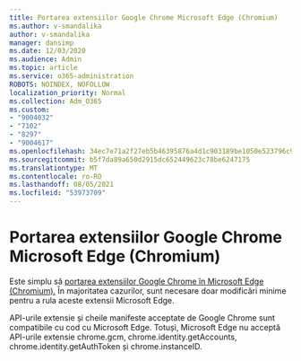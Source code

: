 ```yaml
---
title: Portarea extensiilor Google Chrome Microsoft Edge (Chromium)
ms.author: v-smandalika
author: v-smandalika
manager: dansimp
ms.date: 12/03/2020
ms.audience: Admin
ms.topic: article
ms.service: o365-administration
ROBOTS: NOINDEX, NOFOLLOW
localization_priority: Normal
ms.collection: Adm_O365
ms.custom:
- "9004032"
- "7102"
- "8297"
- "9004617"
ms.openlocfilehash: 34ec7e71a2f27eb5b46395876a4d1c903189be1050e523796c9f2a817c20aaa0
ms.sourcegitcommit: b5f7da89a650d2915dc652449623c78be6247175
ms.translationtype: MT
ms.contentlocale: ro-RO
ms.lasthandoff: 08/05/2021
ms.locfileid: "53973709"
---
```

# <a name="port-google-chrome-extensions-to-microsoft-edge-chromium"></a>Portarea extensiilor Google Chrome Microsoft Edge (Chromium)

Este simplu să [portarea extensiilor Google Chrome în Microsoft Edge (Chromium).](https://docs.microsoft.com/microsoft-edge/extensions-chromium/developer-guide/port-chrome-extension) În majoritatea cazurilor, sunt necesare doar modificări minime pentru a rula aceste extensii Microsoft Edge.

API-urile extensie și cheile manifeste acceptate de Google Chrome sunt compatibile cu cod cu Microsoft Edge. Totuși, Microsoft Edge nu acceptă API-urile extensie chrome.gcm, chrome.identity.getAccounts, chrome.identity.getAuthToken și chrome.instanceID.